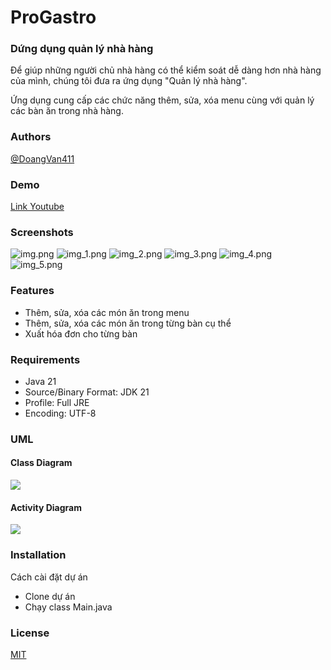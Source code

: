 # ProGastro
### Dứng dụng quản lý nhà hàng

Để giúp những người chủ nhà hàng có thể kiểm soát dễ dàng hơn nhà hàng của mình, chúng tôi đưa ra ứng dụng "Quản lý nhà hàng".

Ứng dụng cung cấp các chức năng thêm, sửa, xóa menu cùng với quản lý các bàn ăn trong nhà hàng.

### Authors
[@DoangVan411](https://github.com/DoangVan411)

### Demo
[Link Youtube](https://www.youtube.com/watch?v=83FgQZtZ-fI)

### Screenshots
![img.png](ScreenShots//img.png)
![img_1.png](ScreenShots//img_1.png)
![img_2.png](ScreenShots//img_2.png)
![img_3.png](ScreenShots//img_3.png)
![img_4.png](ScreenShots//img_4.png)
![img_5.png](ScreenShots//img_5.png)

### Features
- Thêm, sửa, xóa các món ăn trong menu
- Thêm, sửa, xóa các món ăn trong từng bàn cụ thể
- Xuất hóa đơn cho từng bàn

### Requirements
- Java 21
- Source/Binary Format: JDK 21 
- Profile: Full JRE
- Encoding: UTF-8

### UML
#### Class Diagram
![](ScreenShots//classdiagram.png)

#### Activity Diagram
![](ScreenShots//ActivityDiagram.png)


### Installation
Cách cài đặt dự án

- Clone dự án
- Chạy class Main.java

### License
[MIT](https://choosealicense.com/licenses/mit/)
